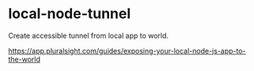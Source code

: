 # local-node-tunnel

Create accessible tunnel from local app to world.

https://app.pluralsight.com/guides/exposing-your-local-node-js-app-to-the-world
